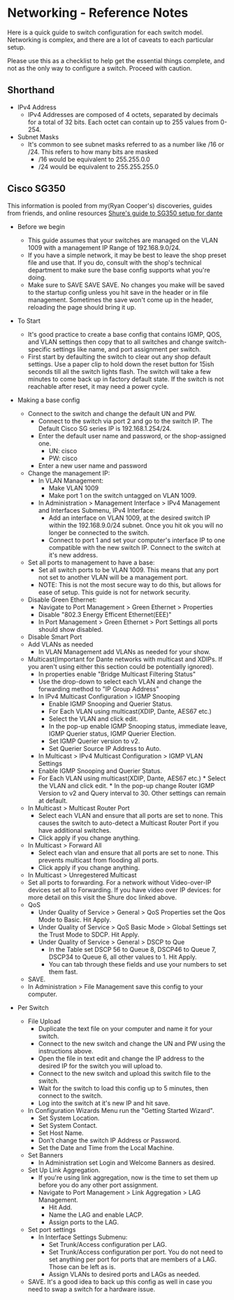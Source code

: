 # Networking - Reference Notes

Here is a quick guide to switch configuration for each switch model. Networking is complex, and there are a lot of caveats to each particular setup.

Please use this as a checklist to help get the essential things complete, and not as the only way to configure a switch. Proceed with caution.


## Shorthand
* IPv4 Address
  * IPv4 Addresses are composed of 4 octets, separated by decimals for a total of 32 bits. Each octet can contain up to 255 values from 0-254.
* Subnet Masks
  * It's common to see subnet masks referred to as a number like /16 or /24. This refers to how many bits are masked
      * /16 would be equivalent to 255.255.0.0
      * /24 would be equivalent to 255.255.255.0


## Cisco SG350
This information is pooled from my(Ryan Cooper's) discoveries, guides from friends, and online resources [Shure's guide to SG350 setup for dante](https://service.shure.com/s/article/configuring-sg350-switch-for-shure-devices-and-dante?language=en_US&region=en-US)

* Before we begin
  * This guide assumes that your switches are managed on the VLAN 1009 with a management IP Range of 192.168.9.0/24.
  * If you have a simple network, it may be best to leave the shop preset file and use that. If you do, consult with the shop's technical department to make sure the base config supports what you're doing.
  * Make sure to SAVE SAVE SAVE. No changes you make will be saved to the startup config unless you hit save in the header or in file management. Sometimes the save won't come up in the header, reloading the page should bring it up.
 
* To Start
  * It's good practice to create a base config that contains IGMP, QOS, and VLAN settings then copy that to all switches and change switch-specific settings like name, and port assignment per switch.
  * First start by defaulting the switch to clear out any shop default settings. Use a paper clip to hold down the reset button for 15ish seconds till all the switch lights flash. The switch will take a few minutes to come back up in factory default state. If the switch is not reachable after reset, it may need a power cycle. 
 
* Making a base config
    * Connect to the switch and change the default UN and PW.
      * Connect to the switch via port 2 and go to the switch IP. The Default Cisco SG series IP is 192.168.1.254/24.
      * Enter the default user name and password, or the shop-assigned one.
        * UN: cisco
        * PW: cisco
      * Enter a new user name and password
    * Change the management IP:
      * In VLAN Management:
        * Make VLAN 1009
        * Make port 1 on the switch untagged on VLAN 1009.
      * In Administration > Management Interface > IPv4 Management and Interfaces Submenu, IPv4 Interface:
        * Add an interface on VLAN 1009, at the desired switch IP within the 192.168.9.0/24 subnet. Once you hit ok you will no longer be connected to the switch.
        * Connect to port 1 and set your computer's interface IP to one compatible with the new switch IP. Connect to the switch at it's new address.
   * Set all ports to management to have a base:
     * Set all switch ports to be VLAN 1009. This means that any port not set to another VLAN will be a management port.
     * NOTE: This is not the most secure way to do this, but allows for ease of setup. This guide is not for network security.
   * Disable Green Ethernet:
     * Navigate to Port Management > Green Ethernet > Properties
     * Disable "802.3 Energy Efficent Ethernet(EEE)"
     * In Port Management > Green Ethernet > Port Settings all ports should show disabled.
   * Disable Smart Port
   * Add VLANs as needed
     * In VLAN Management add VLANs as needed for your show.
   * Multicast(Important for Dante networks with multicast and XDIPs. If you aren't using either this section could be potentially ignored).
     * In properties enable "Bridge Multicast Filtering Status"
     * Use the drop-down to select each VLAN and change the forwarding method to "IP Group Address"
     * In IPv4 Multicast Configuration > IGMP Snooping
       *  Enable IGMP Snooping and Querier Status.
       *  For Each VLAN using multicast(XDIP, Dante, AES67 etc.)
         *  Select the VLAN and click edit.
         *  In the pop-up enable IGMP Snooping status, immediate leave, IGMP Querier status, IGMP Querier Election.
         *  Set IGMP Querier version to v2.
         *  Set Querier Source IP Address to Auto.
     *  In Multicast > IPv4 Multicast Configuration > IGMP VLAN Settings
       *  Enable IGMP Snooping and Querier Status.
       *  For Each VLAN using multicast(XDIP, Dante, AES67 etc.)
         *  Select the VLAN and click edit.
         *  In the pop-up change Router IGMP Version to v2 and Query interval to 30. Other settings can remain at default.
    * In Multicast > Multicast Router Port
      * Select each VLAN and ensure that all ports are set to none. This causes the switch to auto-detect a Multicast Router Port if you have additional switches.
      * Click apply if you change anything.
    * In Multicast > Forward All
      * Select each vlan and ensure that all ports are set to none. This prevents multicast from flooding all ports.
      * Click apply if you change anything.
    * In Multicast > Unregestered Multicast
     * Set all ports to forwarding. For a network without Video-over-IP devices set all to Forwarding. If you have video over IP devices: for more detail on this visit the Shure doc linked above.
   * QoS
     * Under Quality of Service > General > QoS Properties set the Qos Mode to Basic. Hit Apply.
     * Under Quality of Service > QoS Basic Mode > Global Settings set the Trust Mode to SDCP. Hit Apply.
     * Under Quality of Service > General > DSCP to Que
       * In the Table set DSCP 56 to Queue 8, DSCP46 to Queue 7, DSCP34 to Queue 6, all other values to 1. Hit Apply.
       * You can tab through these fields and use your numbers to set them fast.
   * SAVE.
   * In Administration > File Management save this config to your computer.
 
* Per Switch
  * File Upload 
    * Duplicate the text file on your computer and name it for your switch.
    * Connect to the new switch and change the UN and PW using the instructions above.
    * Open the file in text edit and change the IP address to the desired IP for the switch you will upload to.
    * Connect to the new switch and upload this switch file to the switch.
    * Wait for the switch to load this config up to 5 minutes, then connect to the switch.
    * Log into the switch at it's new IP and hit save.
  * In Configuration Wizards Menu run the "Getting Started Wizard".
    * Set System Location.
    * Set System Contact.
    * Set Host Name.
    * Don't change the switch IP Address or Password.
    * Set the Date and Time from the Local Machine.
  * Set Banners
    * In Administration set Login and Welcome Banners as desired.
  * Set Up Link Aggregation.
    * If you're using link aggregation, now is the time to set them up before you do any other port assignment.
    * Navigate to Port Management > Link Aggregation > LAG Management.
      * Hit Add.
      * Name the LAG and enable LACP.
      * Assign ports to the LAG.
  * Set port settings
    * In Interface Settings Submenu:
      * Set Trunk/Access configuration per LAG.
      * Set Trunk/Access configuration per port. You do not need to set anything per port for ports that are members of a LAG. Those can be left as is.
      * Assign VLANs to desired ports and LAGs as needed.
  * SAVE. It's a good idea to back up this config as well in case you need to swap a switch for a hardware issue.
   
